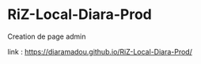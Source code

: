 # RiZ-Local-Diara-Prod
Creation de page admin 


link : https://diaramadou.github.io/RiZ-Local-Diara-Prod/